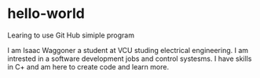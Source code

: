 # hello-world
Learing to use Git Hub simiple program

I am Isaac Waggoner a student at VCU studing electrical engineering.  I am intrested in a software development jobs and control systesms. I have skills in C+ and am here to create code and learn more.
